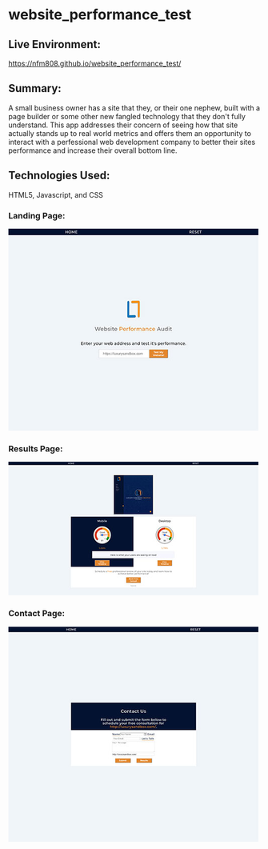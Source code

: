# website_performance_test

## Live Environment: 
https://nfm808.github.io/website_performance_test/

## Summary:

A small business owner has a site that they, or their one nephew, built with a page builder or some other new fangled technology that they don't fully understand.  This app addresses their concern of seeing how that site actually stands up to real world metrics and offers them an opportunity to interact with a perfessional web development company to better their sites performance and increase their overall bottom line.

## Technologies Used:

HTML5, Javascript, and CSS

### Landing Page:

![Screenshot of landing page](assets/img/landing.jpg?raw=true "Landing Page")

### Results Page: 

![Screenshot of results page](assets/img/results.jpg?raw=true "Results Page")

### Contact Page:

![Screenshot of contact page](assets/img/contact.jpg?raw=true "Contact Page")